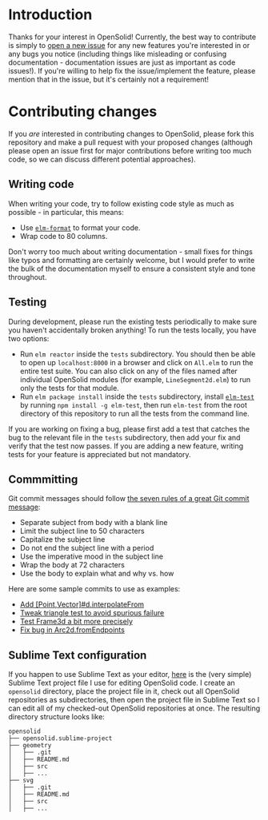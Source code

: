 # Introduction

Thanks for your interest in OpenSolid! Currently, the best way to contribute is
simply to [open a new issue](https://github.com/opensolid/geometry/issues) for
any new features you're interested in or any bugs you notice (including things
like misleading or confusing documentation - documentation issues are just as
important as code issues!). If you're willing to help fix the issue/implement
the feature, please mention that in the issue, but it's certainly not a
requirement!

# Contributing changes

If you _are_ interested in contributing changes to OpenSolid, please fork this
repository and make a pull request with your proposed changes (although please
open an issue first for major contributions before writing too much code, so we
can discuss different potential approaches).

## Writing code

When writing your code, try to follow existing code style as much as possible -
in particular, this means:

  - Use [`elm-format`](https://github.com/avh4/elm-format) to format your code.
  - Wrap code to 80 columns.

Don't worry too much about writing documentation - small fixes for things like
typos and formatting are certainly welcome, but I would prefer to write the bulk
of the documentation myself to ensure a consistent style and tone throughout.

## Testing

During development, please run the existing tests periodically to make sure you
haven't accidentally broken anything! To run the tests locally, you have two
options:

  - Run `elm reactor` inside the `tests` subdirectory. You should then be able
    to open up `localhost:8000` in a browser and click on `All.elm` to run the
    entire test suite. You can also click on any of the files named after
    individual OpenSolid modules (for example, `LineSegment2d.elm`) to run only
    the tests for that module.
  - Run `elm package install` inside the `tests` subdirectory, install
    [`elm-test`](https://github.com/rtfeldman/node-test-runner) by running
    `npm install -g elm-test`, then run `elm-test` from the root directory of
    this repository to run all the tests from the command line.

If you are working on fixing a bug, please first add a test that catches the bug
to the relevant file in the `tests` subdirectory, then add your fix and verify
that the test now passes. If you are adding a new feature, writing tests for
your feature is appreciated but not mandatory.

## Commmitting

Git commit messages should follow [the seven rules of a great Git commit
message](https://chris.beams.io/posts/git-commit/#seven-rules):

  - Separate subject from body with a blank line
  - Limit the subject line to 50 characters
  - Capitalize the subject line
  - Do not end the subject line with a period
  - Use the imperative mood in the subject line
  - Wrap the body at 72 characters
  - Use the body to explain what and why vs. how

Here are some sample commits to use as examples:

  - [Add [Point,Vector]#d.interpolateFrom](https://github.com/opensolid/geometry/commit/0c91e5eaf4089d94783c28f2a10ece3005be89e4)
  - [Tweak triangle test to avoid spurious failure](https://github.com/opensolid/geometry/commit/bce5df26e5646f14577cd60472fab03101346a74)
  - [Test Frame3d a bit more precisely](https://github.com/opensolid/geometry/commit/bcf22c03ede5b7594dbcbde02a49430311d53679)
  - [Fix bug in Arc2d.fromEndpoints](https://github.com/opensolid/geometry/commit/593039e1223727afe04c53b3af170dfa2b9725b0)

## Sublime Text configuration

If you happen to use Sublime Text as your editor, [here](https://gist.github.com/ianmackenzie/77c686282078f853647fd7d4b8894830)
is the (very simple) Sublime Text project file I use for editing OpenSolid code.
I create an `opensolid` directory, place the project file in it, check out all
OpenSolid repositories as subdirectories, then open the project file in Sublime
Text so I can edit all of my checked-out OpenSolid repositories at once. The
resulting directory structure looks like:

```
opensolid
├── opensolid.sublime-project
├── geometry
│   ├── .git
│   ├── README.md
│   ├── src
│   ├── ...
├── svg
│   ├── .git
│   ├── README.md
│   ├── src
│   ├── ...
```
